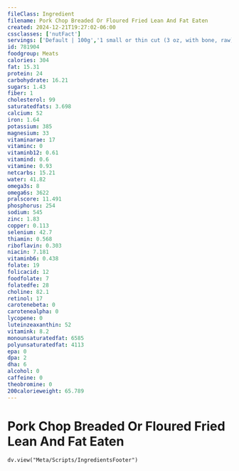 ```yaml
---
fileClass: Ingredient
filename: Pork Chop Breaded Or Floured Fried Lean And Fat Eaten
created: 2024-12-21T19:27:02-06:00
cssclasses: ['nutFact']
servings: ['Default | 100g','1 small or thin cut (3 oz, with bone, raw) (yield after cooking, bone removed) | 52','1 medium (5.5 oz, with bone, raw) (yield after cooking, bone removed) | 96','1 large (8 oz, with bone, raw) (yield after cooking, bone removed) | 139','1 oz, with bone, raw (yield after cooking, bone removed) | 17','1 oz, with bone, cooked (yield after bone removed) | 23','1 oz, boneless, raw (yield after cooking) | 25','1 oz, boneless, cooked | 28','1 cubic inch, boneless, cooked | 17','1 cup, cooked, diced | 134']
id: 781904
foodgroup: Meats
calories: 304
fat: 15.31
protein: 24
carbohydrate: 16.21
sugars: 1.43
fiber: 1
cholesterol: 99
saturatedfats: 3.698
calcium: 52
iron: 1.64
potassium: 385
magnesium: 33
vitaminarae: 17
vitaminc: 0
vitaminb12: 0.61
vitamind: 0.6
vitamine: 0.93
netcarbs: 15.21
water: 41.82
omega3s: 8
omega6s: 3622
pralscore: 11.491
phosphorus: 254
sodium: 545
zinc: 1.83
copper: 0.113
selenium: 42.7
thiamin: 0.568
riboflavin: 0.303
niacin: 7.181
vitaminb6: 0.438
folate: 19
folicacid: 12
foodfolate: 7
folatedfe: 28
choline: 82.1
retinol: 17
carotenebeta: 0
carotenealpha: 0
lycopene: 0
luteinzeaxanthin: 52
vitamink: 8.2
monounsaturatedfat: 6585
polyunsaturatedfat: 4113
epa: 0
dpa: 2
dha: 6
alcohol: 0
caffeine: 0
theobromine: 0
200calorieweight: 65.789
---
```


# Pork Chop Breaded Or Floured Fried Lean And Fat Eaten

```dataviewjs
dv.view("Meta/Scripts/IngredientsFooter")
```
